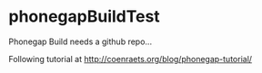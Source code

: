 phonegapBuildTest
=================

Phonegap Build needs a github repo...

Following tutorial at http://coenraets.org/blog/phonegap-tutorial/
